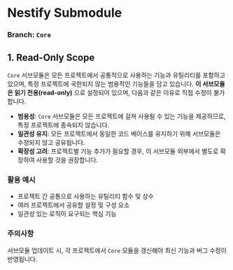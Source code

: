 # Nestify Submodule

### Branch: `Core`

## 1. Read-Only Scope

`Core` 서브모듈은 모든 프로젝트에서 공통적으로 사용하는 기능과 유틸리티를 포함하고 있으며, 특정 프로젝트에 국한되지 않는 범용적인 기능들을 담고 있습니다. **이 서브모듈은 읽기 전용(read-only)** 으로 설정되어 있으며, 다음과 같은 이유로 직접 수정이 불가합니다.

- **범용성**: `Core` 서브모듈은 모든 프로젝트에 걸쳐 사용될 수 있는 기능을 제공하므로, 특정 프로젝트에 종속되지 않습니다.
- **일관성 유지**: 모든 프로젝트에서 동일한 코드 베이스를 유지하기 위해 서브모듈은 수정되지 않고 공유됩니다.
- **확장성 고려**: 프로젝트별 기능 추가가 필요할 경우, 이 서브모듈 외부에서 별도로 확장하여 사용할 것을 권장합니다.

### 활용 예시

- 프로젝트 간 공통으로 사용하는 유틸리티 함수 및 상수
- 여러 프로젝트에서 공유할 설정 및 구성 요소
- 일관성 있는 로직이 요구되는 핵심 기능

### 주의사항

서브모듈 업데이트 시, 각 프로젝트에서 `Core` 모듈을 갱신해야 최신 기능과 버그 수정이 반영됩니다.
